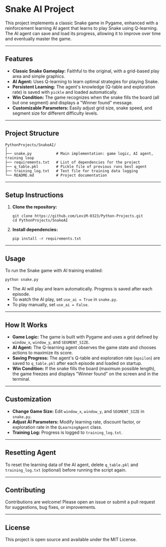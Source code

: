 # Snake AI Project

This project implements a classic Snake game in Pygame, enhanced with a reinforcement learning AI agent that learns to play Snake using Q-learning. The AI agent can save and load its progress, allowing it to improve over time and eventually master the game.

---

## Features

- **Classic Snake Gameplay:** Faithful to the original, with a grid-based play area and simple graphics.
- **AI Agent:** Uses Q-learning to learn optimal strategies for playing Snake.
- **Persistent Learning:** The agent's knowledge (Q-table and exploration rate) is saved with `pickle` and loaded automatically.
- **Win Condition:** The game recognizes when the snake fills the board (all but one segment) and displays a "Winner found" message.
- **Customizable Parameters:** Easily adjust grid size, snake speed, and segment size for different difficulty levels.

---

## Project Structure

```
PythonProjects/SnakeAI/
│
├── snake.py           # Main implementation: game logic, AI agent, training loop
├── requirements.txt   # List of dependencies for the project
├── q_table.pkl        # Pickle file of previous runs best agent
├── training_log.txt   # Text file for training data logging
└── README.md          # Project documentation
```

---

## Setup Instructions

1. **Clone the repository:**
   ```
   git clone https://github.com/LeviM-0323/Python-Projects.git
   cd PythonProjects/SnakeAI
   ```

2. **Install dependencies:**
   ```
   pip install -r requirements.txt
   ```

---

## Usage

To run the Snake game with AI training enabled:
```
python snake.py
```
- The AI will play and learn automatically. Progress is saved after each episode.
- To watch the AI play, set `use_ai = True` in `snake.py`.
- To play manually, set `use_ai = False`.

---

## How It Works

- **Game Logic:** The game is built with Pygame and uses a grid defined by `window_x`, `window_y`, and `SEGMENT_SIZE`.
- **AI Agent:** The Q-learning agent observes the game state and chooses actions to maximize its score.
- **Saving Progress:** The agent's Q-table and exploration rate (`epsilon`) are saved to `q_table.pkl` after each episode and loaded on startup.
- **Win Condition:** If the snake fills the board (maximum possible length), the game freezes and displays "Winner found" on the screen and in the terminal.

---

## Customization

- **Change Game Size:** Edit `window_x`, `window_y`, and `SEGMENT_SIZE` in `snake.py`.
- **Adjust AI Parameters:** Modify learning rate, discount factor, or exploration rate in the `QLearningAgent` class.
- **Training Log:** Progress is logged to `training_log.txt`.

---

## Resetting Agent

To reset the learning data of the AI agent, delete `q_table.pkl` and `training_log.txt` (optional) before running the script again.

---

## Contributing

Contributions are welcome! Please open an issue or submit a pull request for suggestions, bug fixes, or improvements.

---

## License

This project is open source and available under the MIT License.
